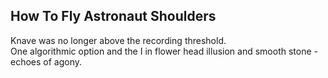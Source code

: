 How To Fly Astronaut Shoulders
------------------------------
Knave was no longer above the recording threshold.  
One algorithmic option and the I in flower head illusion and smooth stone - echoes of agony.  
